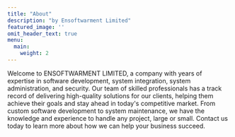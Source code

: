 ```yaml
---
title: "About"
description: "by Ensoftwarment Limited"
featured_image: ''
omit_header_text: true
menu:
  main:
    weight: 2
---
```

<!-- {{< figure src="/images/Victor_Hugo-Hunchback.jpg" title="Illustration from Victor Hugo et son temps (1881)" >}} -->

Welcome to ENSOFTWARMENT LIMITED, a company with years of expertise in software development, system integration, system administration, and security. Our team of skilled professionals has a track record of delivering high-quality solutions for our clients, helping them achieve their goals and stay ahead in today's competitive market. From custom software development to system maintenance, we have the knowledge and experience to handle any project, large or small. Contact us today to learn more about how we can help your business succeed.